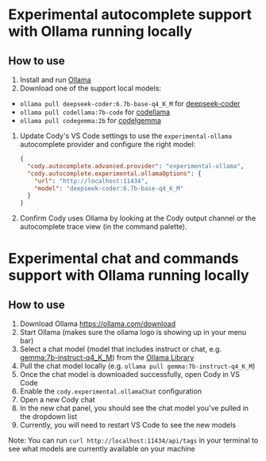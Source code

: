 # Experimental autocomplete support with Ollama running locally

## How to use

1. Install and run [Ollama](https://ollama.ai/)
1. Download one of the support local models:

- `ollama pull deepseek-coder:6.7b-base-q4_K_M` for [deepseek-coder](https://ollama.ai/library/deepseek-coder)
- `ollama pull codellama:7b-code` for [codellama](https://ollama.ai/library/codellama)
- `ollama pull codegemma:2b` for [codelgemma](https://ollama.ai/library/codegemma)

1. Update Cody's VS Code settings to use the `experimental-ollama` autocomplete provider and configure the right model:

   ```json
   {
     "cody.autocomplete.advanced.provider": "experimental-ollama",
     "cody.autocomplete.experimental.ollamaOptions": {
       "url": "http://localhost:11434",
       "model": "deepseek-coder:6.7b-base-q4_K_M"
     }
   }
   ```

1. Confirm Cody uses Ollama by looking at the Cody output channel or the autocomplete trace view (in the command palette).

# Experimental chat and commands support with Ollama running locally

## How to use

1. Download Ollama https://ollama.com/download
2. Start Ollama (makes sure the ollama logo is showing up in your menu bar)
3. Select a chat model (model that includes instruct or chat, e.g. [gemma:7b-instruct-q4_K_M](https://ollama.com/library/gemma:7b-instruct-q4_K_M)) from the [Ollama Library](https://ollama.com/library)
4. Pull the chat model locally (e.g. `ollama pull gemma:7b-instruct-q4_K_M`)
5. Once the chat model is downloaded successfully, open Cody in VS Code
6. Enable the `cody.experimental.ollamaChat` configuration
7. Open a new Cody chat
8. In the new chat panel, you should see the chat model you've pulled in the dropdown list
9. Currently, you will need to restart VS Code to see the new models

Note: You can run `curl http://localhost:11434/api/tags` in your terminal to see what models are currently available on your machine
